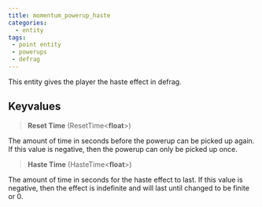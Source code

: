 ```yaml
---
title: momentum_powerup_haste
categories:
  - entity
tags:
 - point entity
 - powerups
 - defrag
---
```


This entity gives the player the haste effect in defrag.

## Keyvalues

>**Reset Time** (ResetTime&lt;**float**&gt;)

The amount of time in seconds before the powerup can be picked up again. If this value is negative, then the powerup can only be picked up once.

>**Haste Time** (HasteTime&lt;**float**&gt;)

The amount of time in seconds for the haste effect to last. If this value is negative, then the effect is indefinite and will last until changed to be finite or 0.

